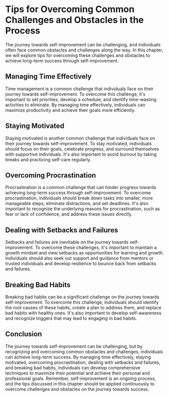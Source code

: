 Tips for Overcoming Common Challenges and Obstacles in the Process
===================================================================================================================================

The journey towards self-improvement can be challenging, and individuals often face common obstacles and challenges along the way. In this chapter, we will explore tips for overcoming these challenges and obstacles to achieve long-term success through self-improvement.

Managing Time Effectively
-------------------------

Time management is a common challenge that individuals face on their journey towards self-improvement. To overcome this challenge, it's important to set priorities, develop a schedule, and identify time-wasting activities to eliminate. By managing time effectively, individuals can maximize productivity and achieve their goals more efficiently.

Staying Motivated
-----------------

Staying motivated is another common challenge that individuals face on their journey towards self-improvement. To stay motivated, individuals should focus on their goals, celebrate progress, and surround themselves with supportive individuals. It's also important to avoid burnout by taking breaks and practicing self-care regularly.

Overcoming Procrastination
--------------------------

Procrastination is a common challenge that can hinder progress towards achieving long-term success through self-improvement. To overcome procrastination, individuals should break down tasks into smaller, more manageable steps, eliminate distractions, and set deadlines. It's also important to recognize the underlying reasons for procrastination, such as fear or lack of confidence, and address these issues directly.

Dealing with Setbacks and Failures
----------------------------------

Setbacks and failures are inevitable on the journey towards self-improvement. To overcome these challenges, it's important to maintain a growth mindset and view setbacks as opportunities for learning and growth. Individuals should also seek out support and guidance from mentors or trusted individuals and develop resilience to bounce back from setbacks and failures.

Breaking Bad Habits
-------------------

Breaking bad habits can be a significant challenge on the journey towards self-improvement. To overcome this challenge, individuals should identify the root causes of these habits, create a plan to address them, and replace bad habits with healthy ones. It's also important to develop self-awareness and recognize triggers that may lead to engaging in bad habits.

Conclusion
----------

The journey towards self-improvement can be challenging, but by recognizing and overcoming common obstacles and challenges, individuals can achieve long-term success. By managing time effectively, staying motivated, overcoming procrastination, dealing with setbacks and failures, and breaking bad habits, individuals can develop comprehensive techniques to maximize their potential and achieve their personal and professional goals. Remember, self-improvement is an ongoing process, and the tips discussed in this chapter should be applied continuously to overcome challenges and obstacles on the journey towards success.
